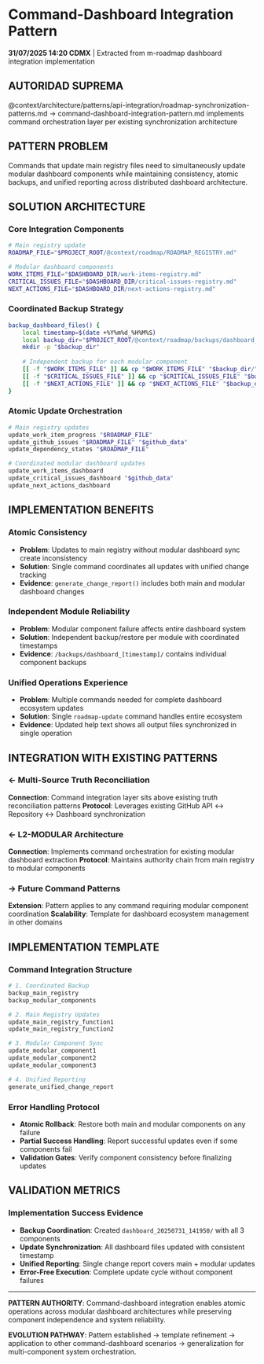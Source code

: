 # Command-Dashboard Integration Pattern

**31/07/2025 14:20 CDMX** | Extracted from m-roadmap dashboard integration implementation

## AUTORIDAD SUPREMA
@context/architecture/patterns/api-integration/roadmap-synchronization-patterns.md → command-dashboard-integration-pattern.md implements command orchestration layer per existing synchronization architecture

## PATTERN PROBLEM
Commands that update main registry files need to simultaneously update modular dashboard components while maintaining consistency, atomic backups, and unified reporting across distributed dashboard architecture.

## SOLUTION ARCHITECTURE

### Core Integration Components
```bash
# Main registry update
ROADMAP_FILE="$PROJECT_ROOT/@context/roadmap/ROADMAP_REGISTRY.md"

# Modular dashboard components  
WORK_ITEMS_FILE="$DASHBOARD_DIR/work-items-registry.md"
CRITICAL_ISSUES_FILE="$DASHBOARD_DIR/critical-issues-registry.md"
NEXT_ACTIONS_FILE="$DASHBOARD_DIR/next-actions-registry.md"
```

### Coordinated Backup Strategy
```bash
backup_dashboard_files() {
    local timestamp=$(date +%Y%m%d_%H%M%S)
    local backup_dir="$PROJECT_ROOT/@context/roadmap/backups/dashboard_$timestamp"
    mkdir -p "$backup_dir"
    
    # Independent backup for each modular component
    [[ -f "$WORK_ITEMS_FILE" ]] && cp "$WORK_ITEMS_FILE" "$backup_dir/"
    [[ -f "$CRITICAL_ISSUES_FILE" ]] && cp "$CRITICAL_ISSUES_FILE" "$backup_dir/"
    [[ -f "$NEXT_ACTIONS_FILE" ]] && cp "$NEXT_ACTIONS_FILE" "$backup_dir/"
}
```

### Atomic Update Orchestration
```bash
# Main registry updates
update_work_item_progress "$ROADMAP_FILE"
update_github_issues "$ROADMAP_FILE" "$github_data"  
update_dependency_states "$ROADMAP_FILE"

# Coordinated modular dashboard updates
update_work_items_dashboard
update_critical_issues_dashboard "$github_data"
update_next_actions_dashboard
```

## IMPLEMENTATION BENEFITS

### Atomic Consistency
- **Problem**: Updates to main registry without modular dashboard sync create inconsistency
- **Solution**: Single command coordinates all updates with unified change tracking
- **Evidence**: `generate_change_report()` includes both main and modular dashboard changes

### Independent Module Reliability  
- **Problem**: Modular component failure affects entire dashboard system
- **Solution**: Independent backup/restore per module with coordinated timestamps
- **Evidence**: `/backups/dashboard_[timestamp]/` contains individual component backups

### Unified Operations Experience
- **Problem**: Multiple commands needed for complete dashboard ecosystem updates
- **Solution**: Single `roadmap-update` command handles entire ecosystem
- **Evidence**: Updated help text shows all output files synchronized in single operation

## INTEGRATION WITH EXISTING PATTERNS

### ← Multi-Source Truth Reconciliation
**Connection**: Command integration layer sits above existing truth reconciliation patterns
**Protocol**: Leverages existing GitHub API ↔ Repository ↔ Dashboard synchronization

### ← L2-MODULAR Architecture
**Connection**: Implements command orchestration for existing modular dashboard extraction
**Protocol**: Maintains authority chain from main registry to modular components

### → Future Command Patterns
**Extension**: Pattern applies to any command requiring modular component coordination
**Scalability**: Template for dashboard ecosystem management in other domains

## IMPLEMENTATION TEMPLATE

### Command Integration Structure
```bash
# 1. Coordinated Backup
backup_main_registry
backup_modular_components

# 2. Main Registry Updates  
update_main_registry_function1
update_main_registry_function2

# 3. Modular Component Sync
update_modular_component1  
update_modular_component2
update_modular_component3

# 4. Unified Reporting
generate_unified_change_report
```

### Error Handling Protocol
- **Atomic Rollback**: Restore both main and modular components on any failure
- **Partial Success Handling**: Report successful updates even if some components fail
- **Validation Gates**: Verify component consistency before finalizing updates

## VALIDATION METRICS

### Implementation Success Evidence
- **Backup Coordination**: Created `dashboard_20250731_141950/` with all 3 components
- **Update Synchronization**: All dashboard files updated with consistent timestamp
- **Unified Reporting**: Single change report covers main + modular updates
- **Error-Free Execution**: Complete update cycle without component failures

---

**PATTERN AUTHORITY**: Command-dashboard integration enables atomic operations across modular dashboard architectures while preserving component independence and system reliability.

**EVOLUTION PATHWAY**: Pattern established → template refinement → application to other command-dashboard scenarios → generalization for multi-component system orchestration.